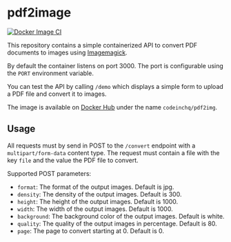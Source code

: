 # pdf2image

[![Docker Image CI](https://github.com/codeinchq/pdf2img/actions/workflows/docker-image.yml/badge.svg)](https://github.com/codeinchq/pdf2img/actions/workflows/docker-image.yml)

This repository contains a simple containerized API to convert PDF documents to images
using [Imagemagick](https://imagemagick.org/index.php).

By default the container listens on port 3000. The port is configurable using the `PORT` environment variable.

You can test the API by calling `/demo` which displays a simple form to upload a PDF file and convert it to images.

The image is available on [Docker Hub](https://hub.docker.com/r/codeinchq/pdf2img) under the name `codeinchq/pdf2img`.

## Usage

All requests must by send in POST to the `/convert` endpoint with a `multipart/form-data` content type. The request must contain a file with the key `file` and the value the PDF file to convert.

Supported POST parameters:
* `format`: The format of the output images. Default is jpg.
* `density`: The density of the output images. Default is 300.
* `height`: The height of the output images. Default is 1000.
* `width`: The width of the output images. Default is 1000.
* `background`: The background color of the output images. Default is white.
* `quality`: The quality of the output images in percentage. Default is 80.
* `page`: The page to convert starting at 0. Default is 0.
